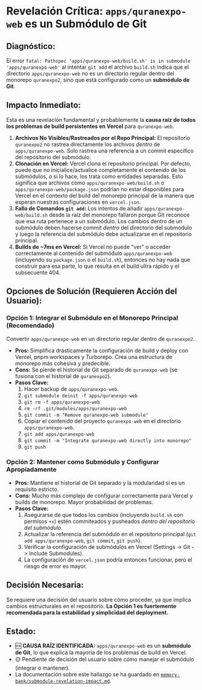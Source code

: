# Revelación Crítica: `apps/quranexpo-web` es un Submódulo de Git

## Diagnóstico:
El error `fatal: Pathspec 'apps/quranexpo-web/build.sh' is in submodule 'apps/quranexpo-web'` al intentar `git add` el archivo `build.sh` indica que el directorio `apps/quranexpo-web` no es un directorio regular dentro del monorepo `quranexpo2`, sino que está configurado como un **submódulo de Git**.

## Impacto Inmediato:
Esta es una revelación fundamental y probablemente la **causa raíz de todos los problemas de build persistentes en Vercel** para `quranexpo-web`.

1.  **Archivos No Visibles/Rastreados por el Repo Principal:** El repositorio `quranexpo2` no rastrea directamente los archivos *dentro* de `apps/quranexpo-web`. Solo rastrea una referencia a un commit específico del repositorio del submódulo.
2.  **Clonación en Vercel:** Vercel clona el repositorio principal. Por defecto, puede que no inicialice/actualice completamente el contenido de los submódulos, o si lo hace, los trata como entidades separadas. Esto significa que archivos como `apps/quranexpo-web/build.sh` o `apps/quranexpo-web/package.json` podrían no estar disponibles para Vercel en el contexto del build del monorepo principal de la manera que esperan nuestras configuraciones en `vercel.json`.
3.  **Fallo de Comandos `git add`:** Los intentos de añadir `apps/quranexpo-web/build.sh` desde la raíz del monorepo fallaron porque Git reconoce que esa ruta pertenece a un submódulo. Los cambios dentro de un submódulo deben hacerse commit *dentro* del directorio del submódulo y luego la referencia del submódulo debe actualizarse en el repositorio principal.
4.  **Builds de ~7ms en Vercel:** Si Vercel no puede "ver" o acceder correctamente al contenido del submódulo `apps/quranexpo-web` (incluyendo su `package.json` o el `build.sh`), entonces no hay nada que construir para esa parte, lo que resulta en el build ultra rápido y el subsecuente 404.

## Opciones de Solución (Requieren Acción del Usuario):

### Opción 1: Integrar el Submódulo en el Monorepo Principal (Recomendado)
Convertir `apps/quranexpo-web` en un directorio regular dentro de `quranexpo2`.
   - **Pros:** Simplifica drásticamente la configuración de build y deploy con Vercel, pnpm workspaces y Turborepo. Crea una estructura de monorepo más cohesiva y predecible.
   - **Cons:** Se pierde el historial de Git separado de `quranexpo-web` (se fusiona con el historial de `quranexpo2`).
   - **Pasos Clave:**
        1.  Hacer backup de `apps/quranexpo-web`.
        2.  `git submodule deinit -f apps/quranexpo-web`
        3.  `git rm -f apps/quranexpo-web`
        4.  `rm -rf .git/modules/apps/quranexpo-web`
        5.  `git commit -m "Remove quranexpo-web submodule"`
        6.  Copiar el contenido del proyecto `quranexpo-web` en el directorio `apps/quranexpo-web`.
        7.  `git add apps/quranexpo-web`
        8.  `git commit -m "Integrate quranexpo-web directly into monorepo"`
        9.  `git push`

### Opción 2: Mantener como Submódulo y Configurar Apropiadamente
   - **Pros:** Mantiene el historial de Git separado y la modularidad si es un requisito estricto.
   - **Cons:** Mucho más complejo de configurar correctamente para Vercel y builds de monorepo. Mayor probabilidad de problemas.
   - **Pasos Clave:**
        1.  Asegurarse de que todos los cambios (incluyendo `build.sh` con permisos `+x`) estén commiteados y pusheados *dentro del repositorio del submódulo*.
        2.  Actualizar la referencia del submódulo en el repositorio principal (`git add apps/quranexpo-web`, `git commit`, `git push`).
        3.  Verificar la configuración de submódulos en Vercel (Settings -> Git -> Include Submodules).
        4.  La configuración de `vercel.json` podría entonces funcionar, pero el riesgo de error es mayor.

## Decisión Necesaria:
Se requiere una decisión del usuario sobre cómo proceder, ya que implica cambios estructurales en el repositorio. **La Opción 1 es fuertemente recomendada para la estabilidad y simplicidad del deployment.**

## Estado:
-   🆘 **CAUSA RAÍZ IDENTIFICADA:** `apps/quranexpo-web` es un **submódulo de Git**, lo que explica la mayoría de los problemas de build en Vercel.
-   🟡 Pendiente de decisión del usuario sobre cómo manejar el submódulo (integrar o mantener).
-   La documentación sobre este hallazgo se ha guardado en [`memory-bank/submodule-revelation-impact.md`](memory-bank/submodule-revelation-impact.md).